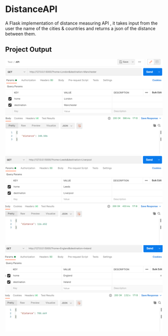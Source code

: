 # DistanceAPI
A Flask implementation of distance measuring API , it takes input from the user the name of the cities & countries and returns a json of the distance between them.

## Project Output
<img src="/images/1.PNG" />

<img src="/images/2.PNG" />

<img src="/images/3.PNG" />
